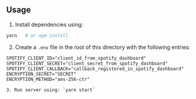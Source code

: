 ## Usage

1. Install dependencies using: 
```sh
yarn   # or npm install
```
2. Create a `.env` file in the root of this directory with the following entries:
```env
SPOTIFY_CLIENT_ID="client_id_from_spotify_dashboard"
SPOTIFY_CLIENT_SECRET="client_secret_from_spotify_dashboard"
SPOTIFY_CLIENT_CALLBACK="callback_registered_in_spotify_dashboard"
ENCRYPTION_SECRET="SECRET"
ENCRYPTION_METHOD="aes-256-ctr"

3. Run server using: `yarn start`
